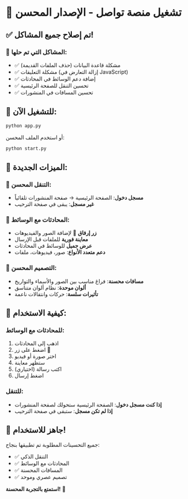 # 🚀 تشغيل منصة تواصل - الإصدار المحسن

## ✅ تم إصلاح جميع المشاكل!

### 🔧 المشاكل التي تم حلها:
- ✅ مشكلة قاعدة البيانات (حذف الملفات القديمة)
- ✅ مشكلة التعليقات (إزالة التعارض في JavaScript)
- ✅ إضافة دعم الوسائط في المحادثات
- ✅ تحسين التنقل للصفحة الرئيسية
- ✅ تحسين المسافات في المنشورات

## 🚀 للتشغيل الآن:

```bash
python app.py
```

أو استخدم الملف المحسن:
```bash
python start.py
```

## 🎯 الميزات الجديدة:

### 🧭 التنقل المحسن:
- **مسجل دخول**: الصفحة الرئيسية → صفحة المنشورات تلقائياً
- **غير مسجل**: يبقى في صفحة الترحيب

### 💬 المحادثات مع الوسائط:
- **زر إرفاق** 📎 لإضافة الصور والفيديوهات
- **معاينة فورية** للملفات قبل الإرسال
- **عرض جميل** للوسائط في المحادثات
- **دعم متعدد الأنواع**: صور، فيديوهات، ملفات

### 🎨 التصميم المحسن:
- **مسافات محسنة**: فراغ مناسب بين الصور والأسماء والتواريخ
- **ألوان موحدة**: نظام ألوان متناسق
- **تأثيرات سلسة**: حركات وانتقالات ناعمة

## 📱 كيفية الاستخدام:

### للمحادثات مع الوسائط:
1. اذهب إلى المحادثات
2. اضغط على زر 📎
3. اختر صورة أو فيديو
4. ستظهر معاينة
5. اكتب رسالة (اختياري)
6. اضغط إرسال

### للتنقل:
- **إذا كنت مسجل دخول**: الصفحة الرئيسية ستحولك لصفحة المنشورات
- **إذا لم تكن مسجل**: ستبقى في صفحة الترحيب

## 🎉 جاهز للاستخدام!

جميع التحسينات المطلوبة تم تطبيقها بنجاح:
- ✅ التنقل الذكي
- ✅ المحادثات مع الوسائط  
- ✅ المسافات المحسنة
- ✅ تصميم عصري وموحد

**استمتع بالتجربة المحسنة!** 🌟